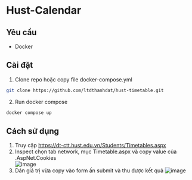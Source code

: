 # Hust-Calendar

## Yêu cầu
- Docker

## Cài đặt
1. Clone repo hoặc copy file docker-compose.yml
```bash
git clone https://github.com/ltdthanhdat/hust-timetable.git
```
2. Run docker compose
```bash
docker compose up
```

## Cách sử dụng
1. Truy cập https://dt-ctt.hust.edu.vn/Students/Timetables.aspx
2. Inspect chọn tab network, mục Timetable.aspx và copy value của .AspNet.Cookies	
![image](https://github.com/ltdthanhdat/hust-timetable/assets/134133160/b3fed910-6078-4125-8af9-483a3e911a0c)
3. Dán giá trị vừa copy vào form ấn submit và thu được kết quả
![image](https://github.com/ltdthanhdat/hust-timetable/assets/134133160/2a6f9b2b-d2df-4f2f-acdd-b37ea00ccb16)
